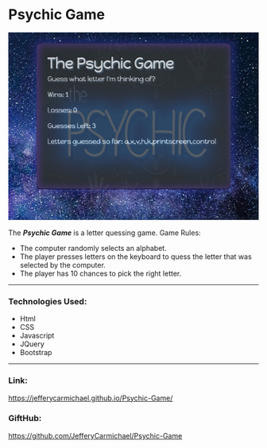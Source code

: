 # Psychic Game
![GitHub Logo](assets/images/psychic.jpg)


The __*Psychic Game*__  is a letter quessing game. 
Game Rules:
* The computer randomly selects an alphabet.
* The player presses letters on the keyboard to quess the letter that was selected by the computer.
* The player has 10 chances to pick the right letter.

---
### Technologies Used:
* Html
* CSS
* Javascript
* JQuery
* Bootstrap

---
###  Link:
https://jefferycarmichael.github.io/Psychic-Game/

### GiftHub:
https://github.com/JefferyCarmichael/Psychic-Game